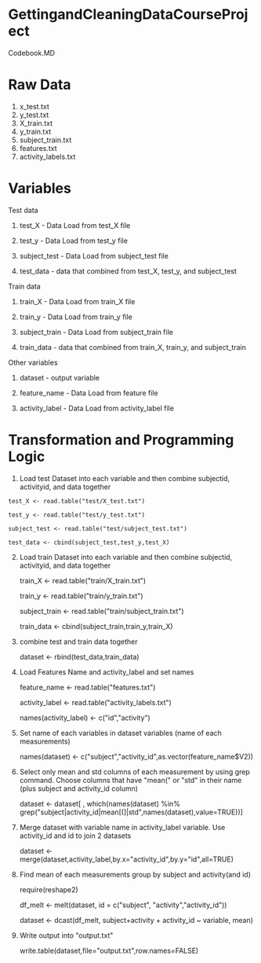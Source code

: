 GettingandCleaningDataCourseProject
===================================

Codebook.MD

Raw Data
===================================
1. x_test.txt
2. y_test.txt
3. X_train.txt
4. y_train.txt
5. subject_train.txt
6. features.txt
7. activity_labels.txt

Variables
===================================
 Test data
 
  1. test_X - Data Load from test_X file
  
  2. test_y - Data Load from test_y file
  
  3. subject_test - Data Load from subject_test file
  
  4. test_data - data that combined from test_X, test_y, and subject_test
  
Train data  
  
  1. train_X - Data Load from train_X file
  
  2. train_y - Data Load from train_y file
  
  3. subject_train - Data Load from subject_train file
  
  4. train_data - data that combined from train_X, train_y, and subject_train

Other variables
 
  1. dataset - output variable
  
  2. feature_name - Data Load from feature file
  
  3. activity_label - Data Load from activity_label file
  
Transformation and Programming Logic
===================================
  
  1. Load test Dataset into each variable and then combine subjectid, activityid, and data together
  
    test_X <- read.table("test/X_test.txt")

    test_y <- read.table("test/y_test.txt")
  
    subject_test <- read.table("test/subject_test.txt")
  
    test_data <- cbind(subject_test,test_y,test_X)
  
  
 
  2. Load train Dataset into each variable and then combine subjectid, activityid, and data together
  
      train_X <- read.table("train/X_train.txt")
  
      train_y <- read.table("train/y_train.txt")
  
      subject_train <- read.table("train/subject_train.txt")
  
      train_data <- cbind(subject_train,train_y,train_X)
  
  3. combine test and train data together
  
     dataset <- rbind(test_data,train_data)
  
  4. Load Features Name and activity_label and set names
  
     feature_name <- read.table("features.txt")
  
     activity_label <- read.table("activity_labels.txt")
  
     names(activity_label) <- c("id","activity")
  
  5. Set name of each variables in dataset variables (name of each measurements)
  
     names(dataset) <- c("subject","activity_id",as.vector(feature_name$V2))
  
  6. Select only mean and std columns of each measurement by using grep command. Choose columns that have "mean(" or "std" in their name (plus subject and activity_id column) 
  
     dataset <- dataset[ , which(names(dataset) %in% grep("subject|activity_id|mean[(]|std",names(dataset),value=TRUE))]
  
  7. Merge dataset with variable name in activity_label variable. Use activity_id and id to join 2 datasets
  
     dataset <- merge(dataset,activity_label,by.x="activity_id",by.y="id",all=TRUE)
  

  8. Find mean of each measurements group by subject and activity(and id)
  
     require(reshape2)
  
     df_melt <- melt(dataset, id = c("subject", "activity","activity_id"))
  
     dataset <- dcast(df_melt, subject+activity + activity_id ~ variable, mean)
  
  9. Write output into "output.txt"
  
     write.table(dataset,file="output.txt",row.names=FALSE)
  
